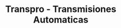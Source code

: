 ---
title: "Transpro - Transmisiones Automaticas"
url: /san-jose/transpro-transmisiones-automaticas/
shop: piezas de automóviles
---